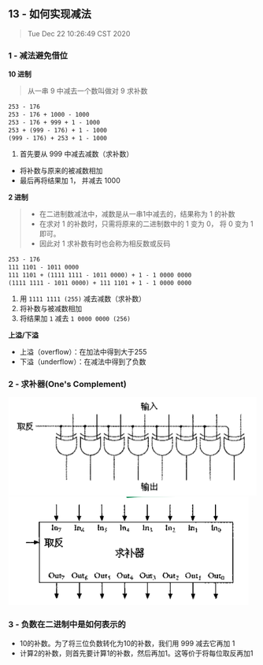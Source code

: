 ## 13 - 如何实现减法

> Tue Dec 22 10:26:49 CST 2020

### 1 - 减法避免借位

**10 进制**

> 从一串 9 中减去一个数叫做对 9 求补数


```
253 - 176
253 - 176 + 1000 - 1000
253 - 176 + 999 + 1 - 1000
253 + (999 - 176) + 1 - 1000
(999 - 176) + 253 + 1 - 1000
```

1. 首先要从 999 中减去减数（求补数）
*  将补数与原来的被减数相加
*  最后再将结果加 1， 并减去 1000


**2 进制**

> * 在二进制数减法中，减数是从一串1中减去的，结果称为 1 的补数
> * 在求对 1 的补数时，只需将原来的二进制数中的 1 变为 0， 将 0 变为 1 即可。
> * 因此对 1 求补数有时也会称为相反数或反码

```
253 - 176
111 1101 - 1011 0000
111 1101 + (1111 1111 - 1011 0000) + 1 - 1 0000 0000
(1111 1111 - 1011 0000) + 111 1101 + 1 - 1 0000 0000
```

1. 用 `1111 1111 (255)` 减去减数（求补数）
2.  将补数与被减数相加
3. 将结果加 `1` 减去 `1 0000 0000 (256)`

**上溢/下溢**

* 上溢（overflow）：在加法中得到大于255
* 下溢（underflow）：在减法中得到了负数


### 2 - 求补器(One's Complement)

<img src="01.png" />
<img src="03.png" />


### 3 - 负数在二进制中是如何表示的

* 10的补数。为了将三位负数转化为10的补数，我们用 999 减去它再加 1
* 计算2的补数，则首先要计算1的补数，然后再加1。这等价于将每位取反再加1